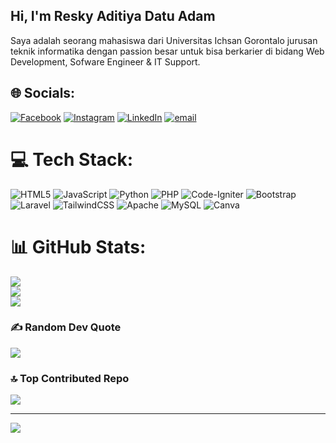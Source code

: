 ## Hi, I'm Resky Aditiya Datu Adam
Saya adalah seorang mahasiswa dari Universitas Ichsan Gorontalo jurusan teknik informatika dengan passion besar untuk bisa berkarier di bidang Web Development, Sofware Engineer & IT Support.


## 🌐 Socials:
[![Facebook](https://img.shields.io/badge/Facebook-%231877F2.svg?logo=Facebook&logoColor=white)](https://facebook.com/https://www.facebook.com/share/1B6wugZhTx/) [![Instagram](https://img.shields.io/badge/Instagram-%23E4405F.svg?logo=Instagram&logoColor=white)](https://instagram.com/https://www.instagram.com/adittdatuadam?igsh=a256NGE2cDBya3F5 ) [![LinkedIn](https://img.shields.io/badge/LinkedIn-%230077B5.svg?logo=linkedin&logoColor=white)](https://linkedin.com/in/www.linkedin.com/in/resky-aditiya-datu-adam) [![email](https://img.shields.io/badge/Email-D14836?logo=gmail&logoColor=white)](mailto:datuadamadit@gmail.com) 

# 💻 Tech Stack:
![HTML5](https://img.shields.io/badge/html5-%23E34F26.svg?style=flat&logo=html5&logoColor=white) ![JavaScript](https://img.shields.io/badge/javascript-%23323330.svg?style=flat&logo=javascript&logoColor=%23F7DF1E) ![Python](https://img.shields.io/badge/python-3670A0?style=flat&logo=python&logoColor=ffdd54) ![PHP](https://img.shields.io/badge/php-%23777BB4.svg?style=flat&logo=php&logoColor=white) ![Code-Igniter](https://img.shields.io/badge/CodeIgniter-%23EF4223.svg?style=flat&logo=codeIgniter&logoColor=white) ![Bootstrap](https://img.shields.io/badge/bootstrap-%238511FA.svg?style=flat&logo=bootstrap&logoColor=white) ![Laravel](https://img.shields.io/badge/laravel-%23FF2D20.svg?style=flat&logo=laravel&logoColor=white) ![TailwindCSS](https://img.shields.io/badge/tailwindcss-%2338B2AC.svg?style=flat&logo=tailwind-css&logoColor=white) ![Apache](https://img.shields.io/badge/apache-%23D42029.svg?style=flat&logo=apache&logoColor=white) ![MySQL](https://img.shields.io/badge/mysql-4479A1.svg?style=flat&logo=mysql&logoColor=white) ![Canva](https://img.shields.io/badge/Canva-%2300C4CC.svg?style=flat&logo=Canva&logoColor=white)
# 📊 GitHub Stats:
![](https://github-readme-stats.vercel.app/api?username=Aditdatuadam&theme=ambient_gradient&hide_border=true&include_all_commits=true&count_private=false)<br/>
![](https://nirzak-streak-stats.vercel.app/?user=Aditdatuadam&theme=ambient_gradient&hide_border=true)<br/>
![](https://github-readme-stats.vercel.app/api/top-langs/?username=Aditdatuadam&theme=ambient_gradient&hide_border=true&include_all_commits=true&count_private=false&layout=compact)

### ✍️ Random Dev Quote
![](https://quotes-github-readme.vercel.app/api?type=horizontal&theme=light)

### 🔝 Top Contributed Repo
![](https://github-contributor-stats.vercel.app/api?username=Aditdatuadam&limit=5&theme=ambient_gradient&combine_all_yearly_contributions=true)

---
[![](https://visitcount.itsvg.in/api?id=Aditdatuadam&icon=0&color=12)](https://visitcount.itsvg.in)

<!-- Proudly created with GPRM ( https://gprm.itsvg.in ) -->

